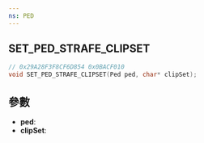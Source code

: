```yaml
---
ns: PED
---
```

## SET_PED_STRAFE_CLIPSET

```c
// 0x29A28F3F8CF6D854 0x0BACF010
void SET_PED_STRAFE_CLIPSET(Ped ped, char* clipSet);
```


## 參數
* **ped**: 
* **clipSet**: 

